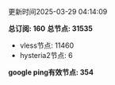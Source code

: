 更新时间2025-03-29 04:14:09

**总订阅: 160**
**总节点: 31535**
- vless节点: 11460
- hysteria2节点: 6

**google ping有效节点: 354**
